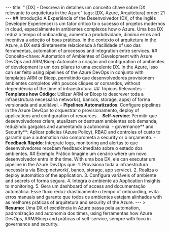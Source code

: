 --- title: " [DX] - Descreva in detalhes um conceito chave sobre DX relevante to arquitetura in the Azure" tags: [DX, Azure, Arquitetura] order: 21 --- ## Introdução A Experiência of the Desenvolvedor (DX, of the inglês Developer Experience) is um fator crítico to o sucesso of projetos modernos in cloud, especialmente in ambientes complexos how o Azure. Uma boa DX reduz o tempo of onboarding, aumenta a produtividade, diminui erros and incentiva a adoção of boas práticas. In the contexto of arquitetura in the Azure, a DX está diretamente relacionada à facilidade of uso das ferramentas, automation of processos and integration entre services. ## Conceito-chave: Automation of Ambientes of Development with Azure DevOps and ARM/Bicep Automate a criação and configuration of ambientes of development is um dos pilares to uma excelente DX. In the Azure, isso can ser feito using pipelines of the Azure DevOps in conjunto with templates ARM or Bicep, permitindo que desenvolvedores provisionem ambientes completos with poucos cliques or comandos, without dependência of the time of infraestrutura. ## Tópicos Relevantes - **Templates how Código**: Utilizar ARM or Bicep to descrever toda a infraestrutura necessária networks(, bancos, storage, apps) of forma versionada and auditável. - **Pipelines Automatizados**: Configure pipelines in the Azure DevOps to orquestrar o provisionamento, deploy of applications and configuration of resources. - **Self-service**: Permitir que desenvolvedores criem, atualizem or destruam ambientes sob demanda, reduzindo gargalos and aumentando a autonomia. - governance** and Security**: Aplicar policies (Azure Policy), RBAC and controles of custo to garantir que a automation não comprometa a security or o orçamento. - **Feedback Rápido**: Integrate logs, monitoring and alertas to que desenvolvedores recebam feedback imediato sobre o estado dos ambientes. ## Exemplo Prático Imagine um cenário where um novo desenvolvedor entra in the time. With uma boa DX, ele can executar um pipeline in the Azure DevOps que: 1. Provisiona toda a infraestrutura necessária via Bicep network(, banco, storage, app service). 2. Realiza o deploy automático of the application. 3. Configura variáveis of ambiente and secrets of forma segura. 4. Integra o ambiente ao Application Insights to monitoring. 5. Gera um dashboard of access and documentação automática. Esse fluxo reduz drasticamente o tempo of onboarding, evita erros manuais and garante que todos os ambientes estejam alinhados with as melhores práticas of arquitetura and security of the Azure. --- > **Resumo:** Uma DX of excelência in Azure passa pela automation, padronização and autonomia dos times, using ferramentas how Azure DevOps, ARM/Bicep and práticas of self-service, sempre with foco in governance and security.